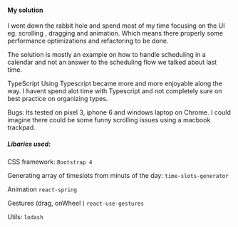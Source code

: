 
#### My solution

I went down the rabbit hole and spend most of my time focusing on the UI eg.
scrolling , dragging and animation. Which means there properly some performance optimizations and refactoring to be done.

The solution is mostly an example on how to handle scheduling in a calendar and not an answer to the scheduling flow we talked about last time.

TypeScript 
Using Typescript became more and more enjoyable along the way. I havent spend alot time with Typescript and not completely sure on best practice on organizing types.

Bugs:
Its tested on pixel 3, iphone 6 and windows laptop on Chrome.
I could imagine there could be some funny scrolling issues using a macbook trackpad. 


##### Libaries used:
CSS framework: ```Bootstrap 4```

Generating array of timeslots from minuts of the day: 
```time-slots-generator```

Animation 
```react-spring```

Gestures (drag, onWheel )
```react-use-gestures```

Utils:
```lodash```

